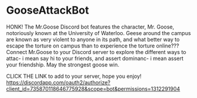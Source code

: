 # GooseAttackBot
HONK!
The Mr.Goose Discord bot features the character, Mr. Goose, notoriously known at the University of Waterloo. 
Geese around the campus are known as very violent to anyone in its path, and what better way to escape the torture on campus than to experience the torture online???
Connect Mr.Goose to your Discord server to explore the different ways to attac- i mean say hi to your friends, and assert dominanc- i mean assert your friendship. 
May the strongest goose win.

CLICK THE LINK to add to your server, hope you enjoy!
https://discordapp.com/oauth2/authorize?client_id=735870118646775928&scope=bot&permissions=1312291904
